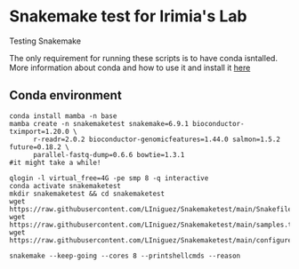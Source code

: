 # Snakemake test for Irimia's Lab
Testing Snakemake

The only requirement for running these scripts is to have conda isntalled. More information about conda and how to use it and install it [here](https://bioconda.github.io/)


## Conda environment

```{bash}
conda install mamba -n base
mamba create -n snakemaketest snakemake=6.9.1 bioconductor-tximport=1.20.0 \
      r-readr=2.0.2 bioconductor-genomicfeatures=1.44.0 salmon=1.5.2 future=0.18.2 \
      parallel-fastq-dump=0.6.6 bowtie=1.3.1
#it might take a while!
```

```{bash}
qlogin -l virtual_free=4G -pe smp 8 -q interactive
conda activate snakemaketest
mkdir snakemaketest && cd snakemaketest
wget https://raw.githubusercontent.com/LIniguez/Snakemaketest/main/Snakefile
wget https://raw.githubusercontent.com/LIniguez/Snakemaketest/main/samples.txt
wget https://raw.githubusercontent.com/LIniguez/Snakemaketest/main/configure.yaml
```

```{bash}
snakemake --keep-going --cores 8 --printshellcmds --reason
```
